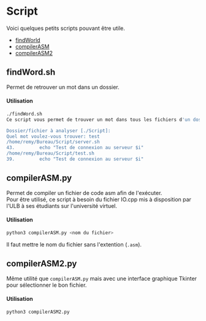 # Script
Voici quelques petits scripts pouvant être utile.

- [findWorld](#findwordsh)
- [compilerASM](#compilerasm)
- [compilerASM2](#compilerasm2)


## findWord.sh
Permet de retrouver un mot dans un dossier.

#### Utilisation
```BASH
./findWord.sh 
Ce script vous permet de trouver un mot dans tous les fichiers d'un dossier

Dossier/fichier à analyser [./Script]: 
Quel mot voulez-vous trouver: test
/home/remy/Bureau/Script/server.sh
43.         echo "Test de connexion au serveur $i"
/home/remy/Bureau/Script/test.sh
39.         echo "Test de connexion au serveur $i"
```

## compilerASM.py
Permet de compiler un fichier de code asm afin de l'exécuter.        
Pour être utilisé, ce script à besoin du fichier IO.cpp mis à disposition par l'ULB à ses étudiants
sur l'université virtuel.

#### Utilisation
```BASH
python3 compilerASM.py <nom du fichier>
```
Il faut mettre le nom du fichier sans l'extention (`.asm`).


## compilerASM2.py
Même utilité que `compilerASM.py` mais avec une interface graphique Tkinter pour sélectionner le bon
fichier.

#### Utilisation
```BASH
python3 compilerASM2.py
```

